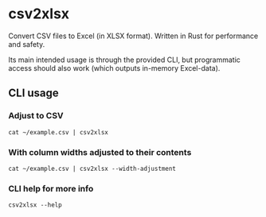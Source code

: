 # csv2xlsx

Convert CSV files to Excel (in XLSX format). Written in Rust for performance and safety.

Its main intended usage is through the provided CLI, but programmatic access should also work (which outputs in-memory Excel-data).

## CLI usage

### Adjust to CSV
```
cat ~/example.csv | csv2xlsx
```


### With column widths adjusted to their contents
```
cat ~/example.csv | csv2xlsx --width-adjustment
```

### CLI help for more info
```
csv2xlsx --help
```
